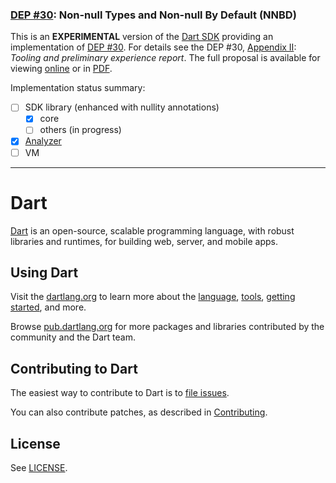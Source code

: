 ### [DEP #30][]: Non-null Types and Non-null By Default (NNBD)

This is an **EXPERIMENTAL** version of the [Dart SDK](https://github.com/dart-lang/sdk) providing an implementation of [DEP #30][]. For details see the DEP #30, [Appendix II][]: *Tooling and preliminary experience report*. The full proposal is available for viewing [online][proposal] or in [PDF][proposal PDF].

Implementation status summary:

- [ ] SDK library (enhanced with nullity annotations)
    - [x] core
    - [ ] others (in progress)
- [x] [Analyzer](pkg/analyzer)
- [ ] VM

[DEP #30]: https://github.com/dart-lang/dart_enhancement_proposals/issues/30
[proposal]: https://github.com/chalin/DEP-non-null/blob/master/doc/dep-non-null-AUTOGENERATED-DO-NOT-EDIT.md
[proposal PDF]:https://github.com/chalin/DEP-non-null/raw/master/doc/dep-non-null.pdf
[Appendix II]: https://github.com/chalin/DEP-non-null/blob/master/doc/dep-non-null-AUTOGENERATED-DO-NOT-EDIT.md#appendix-tooling
-----
# Dart

[Dart][website] is an open-source, scalable programming language, with robust
libraries and runtimes, for building web, server, and mobile apps.

## Using Dart

Visit the [dartlang.org][website] to learn more about the
[language][lang], [tools][tools],
[getting started][codelab], and more.

Browse [pub.dartlang.org][pubsite] for more packages and libraries contributed
by the community and the Dart team.

## Contributing to Dart

The easiest way to contribute to Dart is to [file issues][dartbug].

You can also contribute patches, as described in [Contributing][contrib].

## License

See [LICENSE][license].

[website]: https://www.dartlang.org
[license]: https://github.com/dart-lang/sdk/blob/master/LICENSE
[repo]: https://github.com/dart-lang/sdk
[lang]: https://www.dartlang.org/docs/dart-up-and-running/ch02.html
[tools]: https://www.dartlang.org/tools/
[codelab]: https://www.dartlang.org/codelabs/darrrt/
[dartbug]: http://dartbug.com
[contrib]: https://github.com/dart-lang/sdk/wiki/Contributing
[pubsite]: https://pub.dartlang.org

